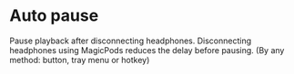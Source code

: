 # Auto pause

Pause playback after disconnecting headphones. Disconnecting headphones using MagicPods reduces the delay before pausing. (By any method: button, tray menu or hotkey)